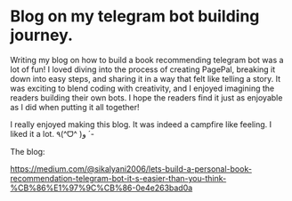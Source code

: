 # Blog on my telegram bot building journey.

Writing my blog on how to build a book recommending telegram bot was a lot of fun! 
I loved diving into the process of creating PagePal, breaking it down into easy steps, and sharing it in a way that felt like telling a story. 
It was exciting to blend coding with creativity, and I enjoyed imagining the readers building their own bots.
I hope the readers find it just as enjoyable as I did when putting it all together!

I really enjoyed making this blog. It was indeed a campfire like feeling. I liked it a lot. ٩(^ᗜ^ )و ´-

The blog:

https://medium.com/@sikalyani2006/lets-build-a-personal-book-recommendation-telegram-bot-it-s-easier-than-you-think-%CB%86%E1%97%9C%CB%86-0e4e263bad0a
